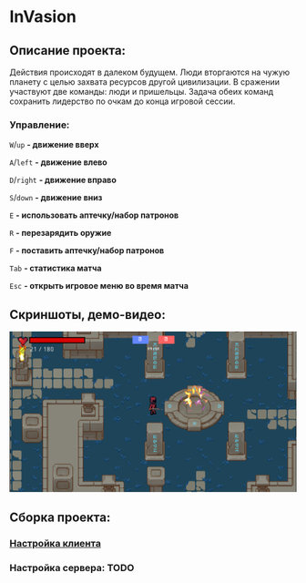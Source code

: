 # InVasion

## Описание проекта:

Действия происходят в далеком будущем. Люди вторгаются на чужую планету с целью захвата ресурсов другой цивилизации. В сражении участвуют две команды: люди и пришельцы.
Задача обеих команд сохранить лидерство по очкам до конца игровой сессии.  

### Управление:
`W`/`up` **- движение вверх**

`A`/`left` **- движение влево**

`D`/`right` **- движение вправо**

`S`/`down` **- движение вниз**

`E` **- использовать аптечку/набор патронов**

`R` **- перезарядить оружие**

`F` **- поставить аптечку/набор патронов**

`Tab` **- статистика матча**

`Esc` **- открыть игровое меню во время матча**



## Скриншоты, демо-видео: 

![](screens_game_process/screen_game_process.png)

## Сборка проекта:

### [Настройка клиента](./client/README.md)

### Настройка сервера: TODO